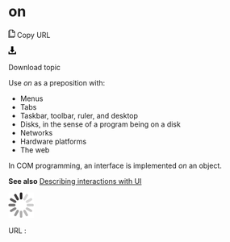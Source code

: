 # on

![Copy URL](media/on/Copy.png)
Copy URL

![Download](media/on/Download.png)

Download topic

Use *on* as a preposition with:

  - Menus
  - Tabs
  - Taskbar, toolbar, ruler, and desktop
  - Disks, in the sense of a program being on a disk
  - Networks
  - Hardware platforms
  - The web

In COM programming, an interface is implemented *on* an object.

**See also** [Describing interactions with UI](https://worldready.cloudapp.net/Styleguide/Read?id=2700&topicid=26472)

![In progress](media/on/activity-large.gif)

URL :
